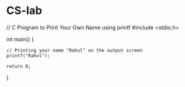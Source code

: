 # CS-lab
// C Program to Print Your Own Name using printf
#include <stdio.h>

int main() {
  
    // Printing your name "Rahul" on the output screen
    printf("Rahul");

    return 0;
}
